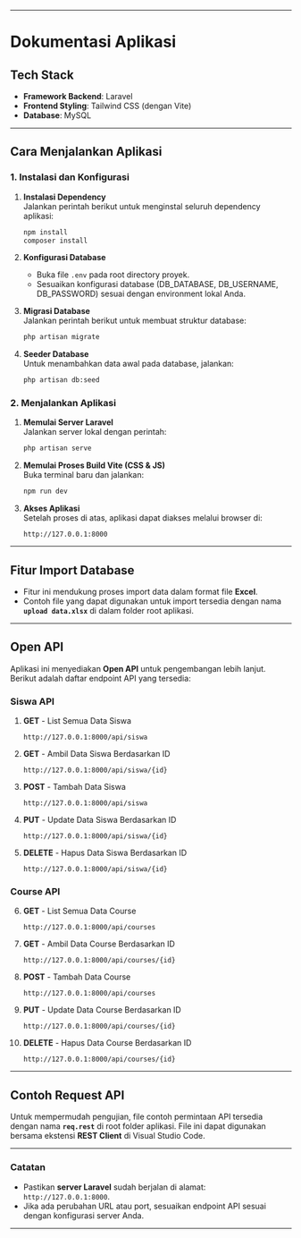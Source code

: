 

---

# **Dokumentasi Aplikasi**

## **Tech Stack**
- **Framework Backend**: Laravel
- **Frontend Styling**: Tailwind CSS (dengan Vite)
- **Database**: MySQL

---

## **Cara Menjalankan Aplikasi**

### **1. Instalasi dan Konfigurasi**
1. **Instalasi Dependency**  
   Jalankan perintah berikut untuk menginstal seluruh dependency aplikasi:  
   ```bash
   npm install
   composer install
   ```

2. **Konfigurasi Database**  
   - Buka file `.env` pada root directory proyek.
   - Sesuaikan konfigurasi database (DB_DATABASE, DB_USERNAME, DB_PASSWORD) sesuai dengan environment lokal Anda.

3. **Migrasi Database**  
   Jalankan perintah berikut untuk membuat struktur database:  
   ```bash
   php artisan migrate
   ```

4. **Seeder Database**  
   Untuk menambahkan data awal pada database, jalankan:  
   ```bash
   php artisan db:seed
   ```

### **2. Menjalankan Aplikasi**
1. **Memulai Server Laravel**  
   Jalankan server lokal dengan perintah:  
   ```bash
   php artisan serve
   ```

2. **Memulai Proses Build Vite (CSS & JS)**  
   Buka terminal baru dan jalankan:  
   ```bash
   npm run dev
   ```

3. **Akses Aplikasi**  
   Setelah proses di atas, aplikasi dapat diakses melalui browser di:  
   ```
   http://127.0.0.1:8000
   ```

---

## **Fitur Import Database**
- Fitur ini mendukung proses import data dalam format file **Excel**.
- Contoh file yang dapat digunakan untuk import tersedia dengan nama **`upload data.xlsx`** di dalam folder root aplikasi.

---

## **Open API**
Aplikasi ini menyediakan **Open API** untuk pengembangan lebih lanjut. Berikut adalah daftar endpoint API yang tersedia:  

### **Siswa API**
1. **GET** - List Semua Data Siswa  
   ```
   http://127.0.0.1:8000/api/siswa
   ```

2. **GET** - Ambil Data Siswa Berdasarkan ID  
   ```
   http://127.0.0.1:8000/api/siswa/{id}
   ```

3. **POST** - Tambah Data Siswa  
   ```
   http://127.0.0.1:8000/api/siswa
   ```

4. **PUT** - Update Data Siswa Berdasarkan ID  
   ```
   http://127.0.0.1:8000/api/siswa/{id}
   ```

5. **DELETE** - Hapus Data Siswa Berdasarkan ID  
   ```
   http://127.0.0.1:8000/api/siswa/{id}
   ```

### **Course API**
6. **GET** - List Semua Data Course  
   ```
   http://127.0.0.1:8000/api/courses
   ```

7. **GET** - Ambil Data Course Berdasarkan ID  
   ```
   http://127.0.0.1:8000/api/courses/{id}
   ```

8. **POST** - Tambah Data Course  
   ```
   http://127.0.0.1:8000/api/courses
   ```

9. **PUT** - Update Data Course Berdasarkan ID  
   ```
   http://127.0.0.1:8000/api/courses/{id}
   ```

10. **DELETE** - Hapus Data Course Berdasarkan ID  
    ```
    http://127.0.0.1:8000/api/courses/{id}
    ```

---

## **Contoh Request API**
Untuk mempermudah pengujian, file contoh permintaan API tersedia dengan nama **`req.rest`** di root folder aplikasi. File ini dapat digunakan bersama ekstensi **REST Client** di Visual Studio Code.  

---

### **Catatan**
- Pastikan **server Laravel** sudah berjalan di alamat: `http://127.0.0.1:8000`.
- Jika ada perubahan URL atau port, sesuaikan endpoint API sesuai dengan konfigurasi server Anda.  

--- 